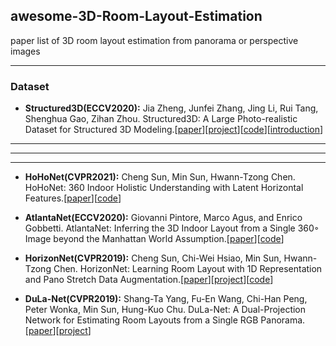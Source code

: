 ## awesome-3D-Room-Layout-Estimation
paper list of 3D room layout estimation from panorama or perspective images

-----------------------
### Dataset

* **Structured3D(ECCV2020):** Jia Zheng, Junfei Zhang, Jing Li, Rui Tang, Shenghua Gao, Zihan Zhou. Structured3D: A Large Photo-realistic Dataset for Structured 3D Modeling.[[paper](https://arxiv.org/abs/1908.00222)][[project](https://structured3d-dataset.org/)][[code](https://github.com/bertjiazheng/Structured3D)][[introduction](https://zhuanlan.zhihu.com/p/77555645)] 


-----------------------
-----------------------
-----------------------

* **HoHoNet(CVPR2021):** Cheng Sun, Min Sun, Hwann-Tzong Chen. HoHoNet: 360 Indoor Holistic Understanding with Latent Horizontal Features.[[paper](https://arxiv.org/abs/2011.11498)][[code](https://github.com/sunset1995/HoHoNet)]

* **AtlantaNet(ECCV2020):** Giovanni Pintore, Marco Agus, and Enrico Gobbetti. AtlantaNet: Inferring the 3D Indoor Layout from a Single 360◦ Image beyond the Manhattan World Assumption.[[paper](http://vic.crs4.it/data/papers/eccv2020-atlantanet.pdf)][[code](https://github.com/crs4/AtlantaNet)]

* **HorizonNet(CVPR2019):** Cheng Sun, Chi-Wei Hsiao, Min Sun, Hwann-Tzong Chen. HorizonNet: Learning Room Layout with 1D Representation and Pano Stretch Data Augmentation.[[paper](https://arxiv.org/abs/1901.03861)][[project](https://sunset1995.github.io/HorizonNet/)][[code](https://github.com/sunset1995/HorizonNet)]

* **DuLa-Net(CVPR2019):** Shang-Ta Yang, Fu-En Wang, Chi-Han Peng, Peter Wonka, Min Sun, Hung-Kuo Chu. DuLa-Net: A Dual-Projection Network for Estimating Room Layouts from a Single RGB Panorama.[[paper](https://arxiv.org/abs/1811.11977)][[project](https://github.com/SunDaDenny/DuLa-Net)]
